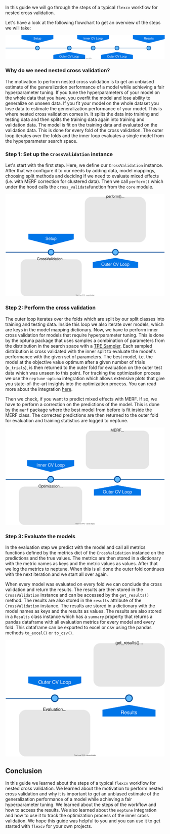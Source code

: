 In this guide we will go through the steps of a typical `flexcv` workflow for nested cross validation.


Let's have a look at the following flowchart to get an overview of the steps we will take:


![flexcv flow](../images/cv_flowchart.svg)


### Why do we need nested cross validation?

The motivation to perform nested cross validation is to get an unbiased estimate of the generalization performance of a model while achieving a fair hyperparameter tuning. If you tune the hyperparameters of your model on the whole data that you have, you overfit the model and lose ability to generalize on unseen data. If you fit your model on the whole dataset you lose data to estimate the generalization performance of your model. This is where nested cross validation comes in. It splits the data into training and testing data and then splits the training data again into training and validation data. The model is fit on the training data and evaluated on the validation data. This is done for every fold of the cross validation. The outer loop iterates over the folds and the inner loop evaluates a single model from the hyperparameter search space.


### Step 1: Set up the `CrossValidation` instance

Let's start with the first step. Here, we define our `CrossValidation` instance. After that we configure it to our needs by adding data, model mappings, choosing split methods and deciding if we need to evaluate mixed effects (i.e. with MERF correction for clustered data). Then we call `perform()` which under the hood calls the `cross_validate`function from the `core` module.

![step 1](../images/step_1.svg)

### Step 2: Perform the cross validation

The outer loop iterates over the folds which are split by our split classes into training and testing data.
Inside this loop we also iterate over models, which are keys in the model mapping dictionary. Now, we have to perform inner cross validation for models that require hyperparameter tuning. This is done by the optuna package that uses samples a combination of parameters from the distribution in the search space with a [TPE Sampler](https://optuna.readthedocs.io/en/stable/reference/samplers/generated/optuna.samplers.TPESampler.html). Each sampled distribution is cross validated with the inner split to evaluate the model's performance with the given set of parameters. 
The best model, i.e. the model at the objective value optimum after a given number of trials (`n_trials`), is then returned to the outer fold for evaluation on the outer test data which was unseen to this point. For tracking the optimization process we use the `neptune-optuna` integration which allows extensive plots that give you state-of-the-art insights into the optimization process. You can read more about the integration [here](guides/neptune-integration.md).

Then we check, if you want to predict mixed effects with MERF. If so, we have to perform a correction on the predictions of the model. This is done by the `merf` package where the best model from before is fit inside the MERF class. The corrected predictions are then returned to the outer fold for evaluation and training statistics are logged to neptune.


![step 2](../images/step_2.svg)


### Step 3: Evaluate the models

In the evaluation step we predict with the model and call all metrics functions defined by the metrics dict of the `CrossValidation` instance on the predictions and the true values. The metrics are then stored in a dictionary with the metric names as keys and the metric values as values. After that we log the metrics to neptune. When this is all done the outer fold continues with the next iteration and we start all over again.

When every model was evaluated on every fold we can conclude the cross validation and return the results. The results are then stored in the `CrossValidation` instance and can be accessed by the `get_results()` method. The results are also stored in the `results` attribute of the `CrossValidation` instance. The results are stored in a dictionary with the model names as keys and the results as values. The results are also stored in a `Results` class instance which has a `summary` property that returns a pandas dataframe with all evaluation metrics for every model and every fold. This dataframe can be exported to excel or csv using the pandas methods `to_excel()` or `to_csv()`.

![step 3](../images/step_3.svg)


## Conclusion

In this guide we learned about the steps of a typical `flexcv` workflow for nested cross validation. We learned about the motivation to perform nested cross validation and why it is important to get an unbiased estimate of the generalization performance of a model while achieving a fair hyperparameter tuning. We learned about the steps of the workflow and how to access the results. We also learned about the `neptune` integration and how to use it to track the optimization process of the inner cross validation. We hope this guide was helpful to you and you can use it to get started with `flexcv` for your own projects.